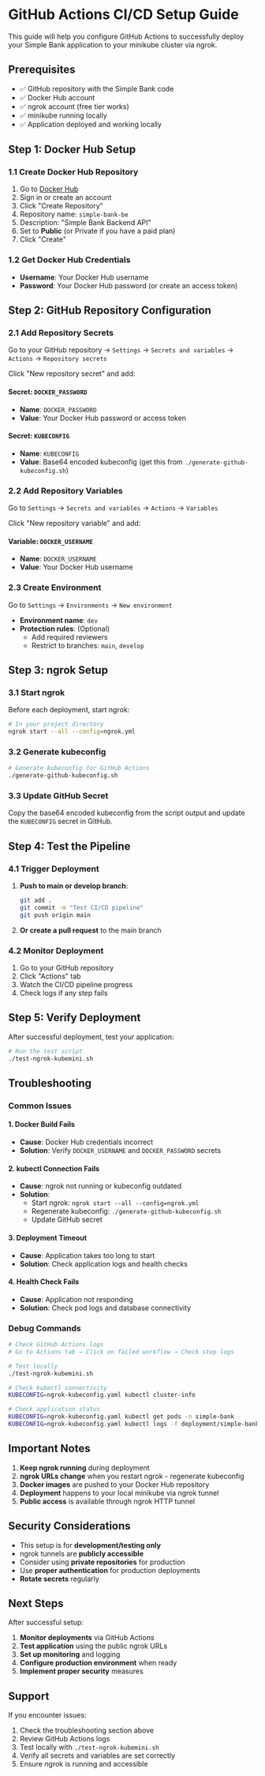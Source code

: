 # GitHub Actions CI/CD Setup Guide

This guide will help you configure GitHub Actions to successfully deploy your Simple Bank application to your minikube cluster via ngrok.

## Prerequisites

- ✅ GitHub repository with the Simple Bank code
- ✅ Docker Hub account
- ✅ ngrok account (free tier works)
- ✅ minikube running locally
- ✅ Application deployed and working locally

## Step 1: Docker Hub Setup

### 1.1 Create Docker Hub Repository

1. Go to [Docker Hub](https://hub.docker.com)
2. Sign in or create an account
3. Click "Create Repository"
4. Repository name: `simple-bank-be`
5. Description: "Simple Bank Backend API"
6. Set to **Public** (or Private if you have a paid plan)
7. Click "Create"

### 1.2 Get Docker Hub Credentials

- **Username**: Your Docker Hub username
- **Password**: Your Docker Hub password (or create an access token)

## Step 2: GitHub Repository Configuration

### 2.1 Add Repository Secrets

Go to your GitHub repository → `Settings` → `Secrets and variables` → `Actions` → `Repository secrets`

Click "New repository secret" and add:

#### Secret: `DOCKER_PASSWORD`
- **Name**: `DOCKER_PASSWORD`
- **Value**: Your Docker Hub password or access token

#### Secret: `KUBECONFIG`
- **Name**: `KUBECONFIG`
- **Value**: Base64 encoded kubeconfig (get this from `./generate-github-kubeconfig.sh`)

### 2.2 Add Repository Variables

Go to `Settings` → `Secrets and variables` → `Actions` → `Variables`

Click "New repository variable" and add:

#### Variable: `DOCKER_USERNAME`
- **Name**: `DOCKER_USERNAME`
- **Value**: Your Docker Hub username

### 2.3 Create Environment

Go to `Settings` → `Environments` → `New environment`

- **Environment name**: `dev`
- **Protection rules**: (Optional)
  - Add required reviewers
  - Restrict to branches: `main`, `develop`

## Step 3: ngrok Setup

### 3.1 Start ngrok

Before each deployment, start ngrok:

```bash
# In your project directory
ngrok start --all --config=ngrok.yml
```

### 3.2 Generate kubeconfig

```bash
# Generate kubeconfig for GitHub Actions
./generate-github-kubeconfig.sh
```

### 3.3 Update GitHub Secret

Copy the base64 encoded kubeconfig from the script output and update the `KUBECONFIG` secret in GitHub.

## Step 4: Test the Pipeline

### 4.1 Trigger Deployment

1. **Push to main or develop branch**:
   ```bash
   git add .
   git commit -m "Test CI/CD pipeline"
   git push origin main
   ```

2. **Or create a pull request** to the main branch

### 4.2 Monitor Deployment

1. Go to your GitHub repository
2. Click "Actions" tab
3. Watch the CI/CD pipeline progress
4. Check logs if any step fails

## Step 5: Verify Deployment

After successful deployment, test your application:

```bash
# Run the test script
./test-ngrok-kubemini.sh
```

## Troubleshooting

### Common Issues

#### 1. Docker Build Fails
- **Cause**: Docker Hub credentials incorrect
- **Solution**: Verify `DOCKER_USERNAME` and `DOCKER_PASSWORD` secrets

#### 2. kubectl Connection Fails
- **Cause**: ngrok not running or kubeconfig outdated
- **Solution**: 
  - Start ngrok: `ngrok start --all --config=ngrok.yml`
  - Regenerate kubeconfig: `./generate-github-kubeconfig.sh`
  - Update GitHub secret

#### 3. Deployment Timeout
- **Cause**: Application takes too long to start
- **Solution**: Check application logs and health checks

#### 4. Health Check Fails
- **Cause**: Application not responding
- **Solution**: Check pod logs and database connectivity

### Debug Commands

```bash
# Check GitHub Actions logs
# Go to Actions tab → Click on failed workflow → Check step logs

# Test locally
./test-ngrok-kubemini.sh

# Check kubectl connectivity
KUBECONFIG=ngrok-kubeconfig.yaml kubectl cluster-info

# Check application status
KUBECONFIG=ngrok-kubeconfig.yaml kubectl get pods -n simple-bank
KUBECONFIG=ngrok-kubeconfig.yaml kubectl logs -f deployment/simple-bank-app -n simple-bank
```

## Important Notes

1. **Keep ngrok running** during deployment
2. **ngrok URLs change** when you restart ngrok - regenerate kubeconfig
3. **Docker images** are pushed to your Docker Hub repository
4. **Deployment** happens to your local minikube via ngrok tunnel
5. **Public access** is available through ngrok HTTP tunnel

## Security Considerations

- This setup is for **development/testing only**
- ngrok tunnels are **publicly accessible**
- Consider using **private repositories** for production
- Use **proper authentication** for production deployments
- **Rotate secrets** regularly

## Next Steps

After successful setup:

1. **Monitor deployments** via GitHub Actions
2. **Test application** using the public ngrok URLs
3. **Set up monitoring** and logging
4. **Configure production environment** when ready
5. **Implement proper security** measures

## Support

If you encounter issues:

1. Check the troubleshooting section above
2. Review GitHub Actions logs
3. Test locally with `./test-ngrok-kubemini.sh`
4. Verify all secrets and variables are set correctly
5. Ensure ngrok is running and accessible
